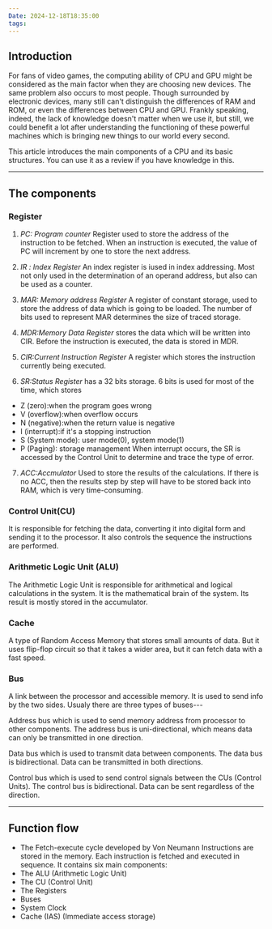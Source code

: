 ```yaml
---
Date: 2024-12-18T18:35:00
tags:
---
```


## Introduction
For fans of video games, the computing ability of CPU and GPU might be considered as the main factor when they are choosing new devices. The same problem also occurs to most people. Though surrounded by electronic devices, many still can't distinguish the differences of RAM and ROM, or even the differences between CPU and GPU. 
Frankly speaking, indeed, the lack of knowledge doesn't matter when we use it, but still, we could benefit a lot after understanding the functioning of these powerful machines which is bringing new things to our world every second.

This article introduces the main components of a CPU and its basic structures.
You can use it as a review if you have knowledge in this.

***
## The components
### Register
1. *PC: Program counter*
Register used to store the address of the instruction to be fetched. When an instruction is executed, the value of PC will increment by one to store the next address.

2. *IR* *: Index Register*
An index register is iused in index addressing. Most not only used in the determination of an operand address, but also can be used as a counter.

3. *MAR: Memory address Register*
A register of constant storage, used to store the address of data which is going to be loaded.
The number of bits used to represent MAR determines the size of traced storage.

4. *MDR:Memory Data Register*
stores the data which will be written into CIR. Before the instruction is executed, the data is stored in MDR.

5. *CIR:Current Instruction Register*
A register which stores the instruction currently being executed.

6. *SR:Status Register*
has a 32 bits storage. 6 bits is used for most of the time, which stores
- Z (zero):when the program goes wrong
- V (overflow):when overflow occurs
- N (negative):when the return value is negative
- I (interrupt):if it's a stopping instruction
- S (System mode): user mode(0), system mode(1)
- P (Paging): storage management
When interrupt occurs, the SR is accessed by the Control Unit to determine and trace the type of error.
7. *ACC:Accmulator*
Used to store the results of the calculations. If there is no ACC, then the results step by step will have to be stored back into RAM, which is very time-consuming.

### Control Unit(CU)
It is responsible for fetching the data, converting it into digital form and sending it to the processor.
It also controls the sequence the instructions are performed.
### Arithmetic Logic Unit (ALU)
The Arithmetic Logic Unit is responsible for arithmetical and logical calculations in the system.
It is the mathematical brain of the system. Its result is mostly stored in the accumulator.
### Cache
A type of Random Access Memory that stores small amounts of data. But it uses flip-flop circuit so that it takes a wider area, but it can fetch data with a fast speed.
### Bus
A link between the processor and accessible memory. It is used to send info by the two sides.
Usualy there are three types of buses---

Address bus which is used to send memory address from processor to other components.
The address bus is uni-directional, which means data can only be transmitted in one direction.

Data bus which is used to transmit data between components.
The data bus is bidirectional. Data can be transmitted in both directions.

Control bus which is used to send control signals between the CUs (Control Units).
The control bus is bidirectional. Data can be sent regardless of the direction.



***
## Function flow
- The Fetch-execute cycle
developed by Von Neumann 
Instructions are stored in the memory.
Each instruction is fetched and executed in sequence. 
It contains six main components:
- The ALU (Arithmetic Logic Unit)
- The CU (Control Unit)
- The Registers
- Buses
- System Clock
- Cache (IAS) (Immediate access storage)
